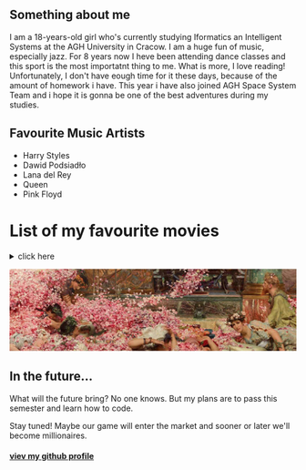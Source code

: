 ## Something about me 
I am a 18-years-old girl who's currently studying Iformatics an Intelligent Systems at the AGH University in Cracow. I am a huge fun of music, especially jazz. For 8 years now I heve been attending dance classes and this sport is the most importatnt thing to me. What is more, I love reading! Unfortunately, I don't have eough time for it these days, because of the amount of homework i have. This year i have also joined AGH Space System Team and i hope it is gonna be one of the best adventures during my studies.

## Favourite Music Artists
- Harry Styles
- Dawid Podsiadło
- Lana del Rey
- Queen 
- Pink Floyd

# List of my favourite movies
<details>
  <summary>click here</summary>
   * "The Shawshank Redemption" Frank Darabont,
   * "Interstellar", 
   * "Forest Gump" Robert Zemeckis,
   * "The Green Mile" Frank Darabont,
   * "Schindler's list" Steven Spielberg,
  </details>
  
  
  ![](https://github.com/martynabaran/martynabaran.github.io/blob/fa5e6181f1177346876a684e29ccde46f4eca894/zdj3.jpg)
  
  ## In the future...
What will the future bring? No one knows. But my plans are to pass this semester and learn how to code.

Stay tuned! Maybe our game will enter the market and sooner or later we'll become millionaires.

#### [viev my github profile](https://github.com/martynabaran)
  


